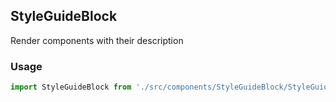## StyleGuideBlock

Render components with their description

### Usage

```javascript
import StyleGuideBlock from './src/components/StyleGuideBlock/StyleGuideBlock';
```
